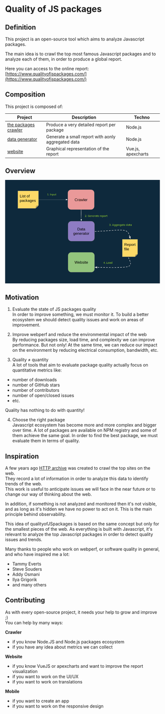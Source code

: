 # Quality of JS packages

## Definition
This project is an open-source tool which aims to analyze Javascript packages.  

The main idea is to crawl the top most famous Javascript packages and to analyze each of them, in order to produce a global report.  

Here you can access to the online report: [https://www.qualityofjspackages.com/](https://www.qualityofjspackages.com/)

## Composition
This project is composed of:

| Project             | Description                                 | Techno             |
|---------------------|---------------------------------------------|--------------------|
| [the packages crawler](https://github.com/wallet77/qualityofjspackages-crawler) | Produce a very detailed report per package | Node.js    |
| [data generator](https://github.com/wallet77/qualityofjspackages-data-generator) | Generate a small report with aonly aggregated data | Node.js    |
| [website](https://github.com/wallet77/qualityofjspackages-website) | Graphical representation of the report | Vue.js, apexcharts    |

## Overview

![Overview diagram](https://github.com/wallet77/qualityofjspackages/blob/main/schema/overview.png)

## Motivation
1. Evaluate the state of JS packages quality  
In order to improve something, we must monitor it.
To build a better ecosystem we should detect quality issues and work on areas of improvement.

2. Improve webperf and reduce the environmental impact of the web  
By reducing packages size, load time, and complexity we can improve performance. But not only!
At the same time, we can reduce our impact on the environment by reducing electrical consumption, bandwidth, etc.

3. Quality ≠ quantity  
A lot of tools that aim to evaluate package quality actually focus on quantitative metrics like:
- number of downloads
- number of GitHub stars
- number of contributors
- number of open/closed issues
- etc.

Quality has nothing to do with quantity!

4. Choose the right package  
Javascript ecosystem has become more and more complex and bigger over time. A lot of packages are available on NPM registry and some of them achieve the same goal.
In order to find the best package, we must evaluate them in terms of quality.

## Inspiration

A few years ago [HTTP archive](https://httparchive.org/) was created to crawl the top sites on the web.  
They record a lot of information in order to analyze this data to identify trends of the web.  
This work is useful to anticipate issues we will face in the near future or to change our way of thinking about the web.  

In addition, if something is not analyzed and monitored then it's not visible, and as long as it's hidden we have no power to act on it. This is the main principle behind observability.

This idea of qualityofJSpackages is based on the same concept but only for the smallest pieces of the web. As everything is built with Javascript, it's relevant to analyze the top Javascript packages in order to detect quality issues and trends.

Many thanks to people who work on webperf, or software quality in general, and who have inspired me a lot:
- Tammy Everts
- Steve Souders
- Addy Osmani
- Ilya Grigorik
- and many others

## Contributing

As with every open-source project, it needs your help to grow and improve ;)  
You can help by many ways:

**Crawler**
- if you know Node.JS and Node.js packages ecosystem
- if you have any idea about metrics we can collect

**Website**
- if you know VueJS or apexcharts and want to improve the report visualization
- if you want to work on the UI/UX
- if you want to work on translations

**Mobile**
- if you want to create an app
- if you want to work on the responsive design